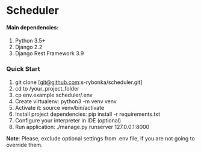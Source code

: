 # Scheduler

#### Main dependencies: ####
1. Python 3.5+
2. Django 2.2
3. Django Rest Framework 3.9
### Quick Start ###
1. git clone [git@github.com:s-rybonka/scheduler.git]
2. cd to /your_project_folder
3. cp env.example scheduler/.env
4. Create virtualenv: python3 -m venv venv
5. Activate it: source venv/bin/activate
6. Install project dependencies: pip install -r requirements.txt
7. Configure your interpreter in IDE (optional)
8. Run application: ./manage.py runserver 127.0.0.1:8000

**Note**: Please, exclude optional settings from .env file, if you are not going to override them.
